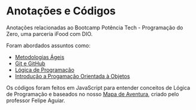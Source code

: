 # Anotações e Códigos
Anotações relacionadas ao Bootcamp Potência Tech - Programação do Zero, uma parceria iFood com DIO. 

Foram abordados assuntos como:
- [Metodologias Ágeis](https://github.com/TalitaFavore/Anotacoes-Potencia-Tech-DIO/blob/main/Metodologias-Ageis.md)
- [Git e GitHub](https://github.com/TalitaFavore/Anotacoes-Potencia-Tech-DIO/blob/main/Comando-Git-GitHub.md)
- [Lógica de Programação](https://github.com/TalitaFavore/Anotacoes-Potencia-Tech-DIO/blob/main/Variaveis-JS.md)
- [Introdução a Progamação Orientada à Objetos](https://github.com/TalitaFavore/Anotacoes-Potencia-Tech-DIO/blob/main/Objetos-JS.md)
  
Os códigos foram feitos em JavaScript para entender conceitos de Lógica de Programação e baseados no nosso [Mapa de Aventura](https://helpful-jump-17b.notion.site/Mapa-de-aventura-91f3e9bd923842149d4dba754dc65c07), criado pelo professor Felipe Aguiar.
